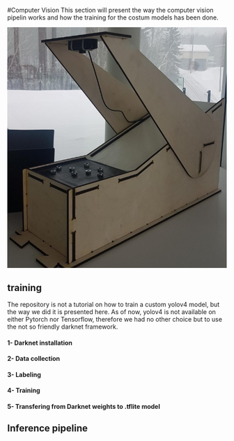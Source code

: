 #Computer Vision
This section will present the way the computer vision pipelin works and how the training for the costum models has been done.

![slide](doc_images/slide_assembly.jpg)

## training
The repository is not a tutorial on how to train a custom yolov4 model, but the way we did it is presented here. 
As of now, yolov4 is not available on either Pytorch nor Tensorflow, therefore we had no other choice but to use the not so friendly darknet framework. 

#### 1- Darknet installation

#### 2- Data collection 

#### 3- Labeling

#### 4- Training


#### 5- Transfering from Darknet weights to .tflite model

## Inference pipeline

